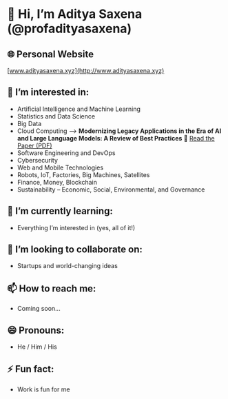 # 👋 Hi, I’m Aditya Saxena (@profadityasaxena)

## 🌐 Personal Website
[www.adityasaxena.xyz](http://www.adityasaxena.xyz)

## 👀 I’m interested in:
- Artificial Intelligence and Machine Learning  
- Statistics and Data Science  
- Big Data  
- Cloud Computing --> **Modernizing Legacy Applications in the Era of AI and Large Language Models: A Review of Best Practices**  📘 [Read the Paper (PDF)](https://github.com/profadityasaxena/Cloud-Legacy-to-Modern/blob/main/Paper.pdf)
- Software Engineering and DevOps  
- Cybersecurity  
- Web and Mobile Technologies  
- Robots, IoT, Factories, Big Machines, Satellites  
- Finance, Money, Blockchain  
- Sustainability – Economic, Social, Environmental, and Governance  

## 🌱 I’m currently learning:
- Everything I’m interested in (yes, all of it!)

## 💞️ I’m looking to collaborate on:
- Startups and world-changing ideas

## 📫 How to reach me:
- Coming soon...

## 😄 Pronouns:
- He / Him / His

## ⚡ Fun fact:
- Work is fun for me

<!---
profadityasaxena/profadityasaxena is a ✨ special ✨ repository because its `README.md` (this file) appears on your GitHub profile.
You can click the Preview link to take a look at your changes.
--->
